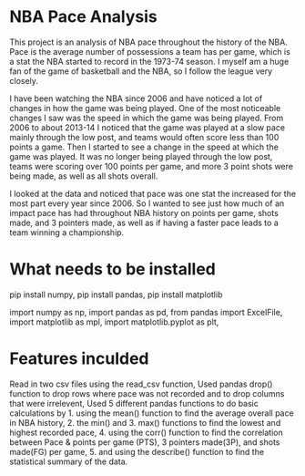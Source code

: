 # NBA Pace Analysis

This project is an analysis of NBA pace throughout the history of the NBA. Pace is the average number of possessions a team has per game, which is a stat the NBA started 
to record in the 1973-74 season. I myself am a huge fan of the game of basketball and the NBA, so I follow the league very closely. 

I have been watching the NBA since 2006 and have noticed a lot of changes in how the game was being played. One of the most noticeable changes I saw was the 
speed in which the game was being played. From 2006 to about 2013-14 I noticed that the game was played at a slow pace mainly through the low post, and teams would 
often score less than 100 points a game. Then I started to see a change in the speed at which the game was played. It was no longer being played through the low post, 
teams were scoring over 100 points per game, and more 3 point shots were being made, as well as all shots overall. 

I looked at the data and noticed that pace was one stat the increased for the most part every year since 2006. So I wanted to see just how much of an impact pace has had 
throughout NBA history on points per game, shots made, and 3 pointers made, as well as if having a faster pace leads to a team winning a championship. 

# What needs to be installed

pip install numpy, pip install pandas, pip install matplotlib

import numpy as np,
import pandas as pd,
from pandas import ExcelFile,
import matplotlib as mpl,
import matplotlib.pyplot as plt,

# Features inculded

Read in two csv files using the read_csv function,
Used pandas drop() function to drop rows where pace was not recorded and to drop columns that were irrelevent, 
Used 5 different pandas functions to do basic calculations by 1. using the mean() function to find the average overall pace in NBA history, 2. the min() and 3. max() 
functions to find the lowest and highest recorded pace, 4. using the corr() function to find the correlation between Pace & points per game (PTS), 3 pointers made(3P), 
and shots made(FG) per game, 5. and using the describe() function to find the statistical summary of the data. 
